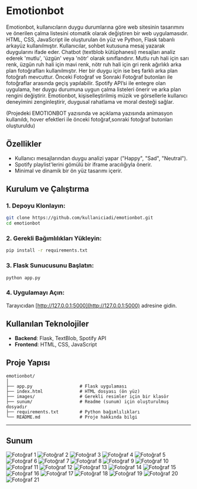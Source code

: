 # Emotionbot 
Emotionbot, kullanıcıların duygu durumlarına göre web 
sitesinin tasarımını ve önerilen çalma listesini otomatik olarak 
değiştiren bir web uygulamasıdır. HTML, CSS, JavaScript ile 
oluşturulan ön yüz ve Python, Flask tabanlı arkayüz kullanılmıştır. 
Kullanıcılar, sohbet kutusuna mesaj yazarak duygularını ifade eder. 
Chatbot (textblob kütüphanesi) mesajları analiz ederek 'mutlu', 'üzgün' veya
'nötr' olarak sınıflandırır. Mutlu ruh hali için sarı renk, üzgün ruh hali için 
mavi renk, nötr ruh hali için gri renk ağırlıklı arka plan fotoğrafları kullanılmıştır. 
Her bir duygu için ise beş farklı arka plan fotoğrafı mevcuttur. Önceki Fotoğraf
ve Sonraki Fotoğraf butonları ile fotoğraflar arasında geçiş yapılabilir.
Spotify API’si ile entegre olan uygulama, her duygu durumuna uygun çalma listeleri
önerir ve arka plan rengini değiştirir. Emotionbot, kişiselleştirilmiş müzik ve 
görsellerle kullanıcı deneyimini zenginleştirir, duygusal rahatlama ve 
moral desteği sağlar.

(Projedeki EMOTIONBOT yazısında ve açıklama yazısında animasyon kullanıldı,
hover efektleri ile önceki fotoğraf,sonraki fotoğraf butonları oluşturuldu)


## Özellikler
- Kullanıcı mesajlarından duygu analizi yapar ("Happy", "Sad", "Neutral").
- Spotify playlist'lerini gömülü bir iframe aracılığıyla önerir.
- Minimal ve dinamik bir ön yüz tasarımı içerir.

## Kurulum ve Çalıştırma

### 1. Depoyu Klonlayın:
   ```bash
   git clone https://github.com/kullaniciadi/emotionbot.git
   cd emotionbot
   ```

### 2. Gerekli Bağımlılıkları Yükleyin:
   ```bash
   pip install -r requirements.txt
   ```

### 3. Flask Sunucusunu Başlatın:
   ```bash
   python app.py
   ```

### 4. Uygulamayı Açın:
Tarayıcıdan [http://127.0.0.1:5000](http://127.0.0.1:5000) adresine gidin.

## Kullanılan Teknolojiler

- **Backend**: Flask, TextBlob, Spotify API
- **Frontend**: HTML, CSS, JavaScript

## Proje Yapısı

```
emotionbot/
│
├── app.py                  # Flask uygulaması
├── index.html              # HTML dosyası (ön yüz)
├── images/                 # Gerekli resimler için bir klasör
├── sunum/                  # Readme (sunum) için oluşturulmuş dosyadır
├── requirements.txt        # Python bağımlılıkları
└── README.md               # Proje hakkında bilgi
```



---
## Sunum
![Fotoğraf 1](sunum/1.png)
![Fotoğraf 2](sunum/2.png)
![Fotoğraf 3](sunum/3.png)
![Fotoğraf 4](sunum/4.png)
![Fotoğraf 5](sunum/5.png)
![Fotoğraf 6](sunum/6.png)
![Fotoğraf 7](sunum/h1.png)
![Fotoğraf 8](sunum/h2.png)
![Fotoğraf 9](sunum/h3.png)
![Fotoğraf 10](sunum/h4.png)
![Fotoğraf 11](sunum/h5.png)
![Fotoğraf 12](sunum/n1.png)
![Fotoğraf 13](sunum/n2.png)
![Fotoğraf 14](sunum/n3.png)
![Fotoğraf 15](sunum/n4.png)
![Fotoğraf 16](sunum/n5.png)
![Fotoğraf 17](sunum/s1.png)
![Fotoğraf 18](sunum/s2.png)
![Fotoğraf 19](sunum/s3.png)
![Fotoğraf 20](sunum/s4.png)
![Fotoğraf 21](sunum/s5.png)




